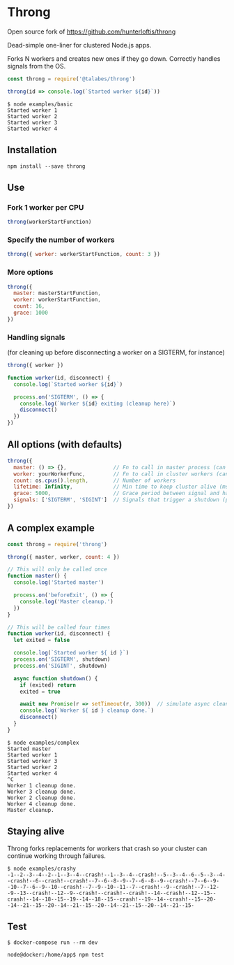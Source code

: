 # Throng

Open source fork of <https://github.com/hunterloftis/throng>

Dead-simple one-liner for clustered Node.js apps.

Forks N workers and creates new ones if they go down.
Correctly handles signals from the OS.

```js
const throng = require('@talabes/throng')

throng(id => console.log(`Started worker ${id}`))
```

```shell
$ node examples/basic
Started worker 1
Started worker 2
Started worker 3
Started worker 4
```

## Installation

```shell
npm install --save throng
```

## Use

### Fork 1 worker per CPU

```js
throng(workerStartFunction)
```

### Specify the number of workers

```js
throng({ worker: workerStartFunction, count: 3 })
```

### More options

```js
throng({
  master: masterStartFunction,
  worker: workerStartFunction,
  count: 16,
  grace: 1000
})
```

### Handling signals

(for cleaning up before disconnecting a worker on a SIGTERM, for instance)

```js
throng({ worker })

function worker(id, disconnect) {
  console.log(`Started worker ${id}`)

  process.on('SIGTERM', () => {
    console.log(`Worker ${id} exiting (cleanup here)`)
    disconnect()
  })
})
```

## All options (with defaults)

```js
throng({
  master: () => {},               // Fn to call in master process (can be async)
  worker: yourWorkerFunc,         // Fn to call in cluster workers (can be async)
  count: os.cpus().length,        // Number of workers
  lifetime: Infinity,             // Min time to keep cluster alive (ms)
  grace: 5000,                    // Grace period between signal and hard shutdown (ms)
  signals: ['SIGTERM', 'SIGINT']  // Signals that trigger a shutdown (proxied to workers)
})
```

## A complex example

```js
const throng = require('throng')

throng({ master, worker, count: 4 })

// This will only be called once
function master() {
  console.log('Started master')

  process.on('beforeExit', () => {
    console.log('Master cleanup.')
  })
}

// This will be called four times
function worker(id, disconnect) {
  let exited = false

  console.log(`Started worker ${ id }`)
  process.on('SIGTERM', shutdown)
  process.on('SIGINT', shutdown)

  async function shutdown() {
    if (exited) return
    exited = true

    await new Promise(r => setTimeout(r, 300))  // simulate async cleanup work
    console.log(`Worker ${ id } cleanup done.`)
    disconnect()
  }
}
```

```shell
$ node examples/complex
Started master
Started worker 1
Started worker 3
Started worker 2
Started worker 4
^C
Worker 1 cleanup done.
Worker 3 cleanup done.
Worker 2 cleanup done.
Worker 4 cleanup done.
Master cleanup.
```

## Staying alive

Throng forks replacements for workers that crash so your cluster can continue working through failures.

```shell
$ node examples/crashy
-1--2--3--4--2--1--3--4--crash!--1--3--4--crash!--5--3--4--6--5--3--4--crash!--6--crash!--crash!--7--6--8--9--7--6--8--9--crash!--7--6--9--10--7--6--9--10--crash!--7--9--10--11--7--crash!--9--crash!--7--12--9--13--crash!--12--9--crash!--crash!--crash!--14--crash!--12--15--crash!--14--18--15--19--14--18--15--crash!--19--14--crash!--15--20--14--21--15--20--14--21--15--20--14--21--15--20--14--21--15-
```

## Test

```shell
$ docker-compose run --rm dev

node@docker:/home/app$ npm test
```
